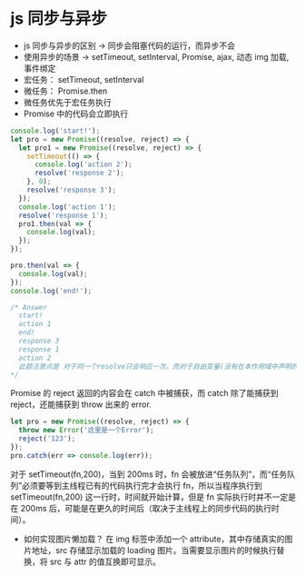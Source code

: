 # js 同步与异步

- js 同步与异步的区别 -> 同步会阻塞代码的运行，而异步不会
- 使用异步的场景 -> setTimeout, setInterval, Promise, ajax, 动态 img 加载, 事件绑定
- 宏任务： setTimeout, setInterval
- 微任务： Promise.then
- 微任务优先于宏任务执行
- Promise 中的代码会立即执行

```js
console.log('start!');
let pro = new Promise((resolve, reject) => {
  let pro1 = new Promise((resolve, reject) => {
    setTimeout(() => {
      console.log('action 2');
      resolve('response 2');
    }, 0);
    resolve('response 3');
  });
  console.log('action 1');
  resolve('response 1');
  pro1.then(val => {
    console.log(val);
  });
});

pro.then(val => {
  console.log(val);
});
console.log('end!');

/* Answer
  start!
  action 1
  end!
  response 3
  response 1
  action 2
  此题注意点是 对于同一个resolve只会响应一次，而对于自由变量(没有在本作用域中声明的)则是会在作用域链向上查找
*/
```

Promise 的 reject 返回的内容会在 catch 中被捕获，而 catch 除了能捕获到 reject，还能捕获到 throw 出来的 error.

```js
let pro = new Promise((resolve, reject) => {
  throw new Error('这里是一个Error');
  reject('123');
});
pro.catch(err => console.log(err));
```

对于 setTimeout(fn,200)，当到 200ms 时，fn 会被放进“任务队列”，而“任务队列”必须要等到主线程已有的代码执行完才会执行 fn，所以当程序执行到 setTimeout(fn,200) 这一行时，时间就开始计算，但是 fn 实际执行时并不一定是在 200ms 后，可能是在更久的时间后（取决于主线程上的同步代码的执行时间）。

- 如何实现图片懒加载？
  在 img 标签中添加一个 attribute，其中存储真实的图片地址，src 存储显示加载的 loading 图片。当需要显示图片的时候执行替换，将 src 与 attr 的值互换即可显示。
